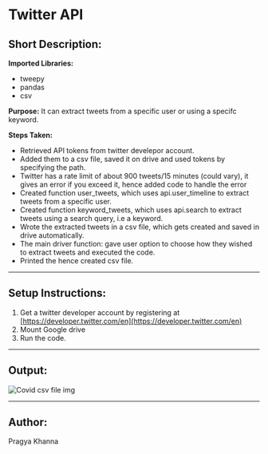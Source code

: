 # Twitter API
## Short Description:
**Imported Libraries:**
- tweepy
- pandas
- csv


**Purpose:**
It can extract tweets from a specific user or using a specifc keyword.

**Steps Taken:**
- Retrieved API tokens from twitter develepor account.
- Added them to a csv file, saved it on drive and used tokens by specifying the path.
- Twitter has a rate limit of about 900 tweets/15 minutes (could vary), it gives an error if you exceed it, hence added code to handle the error
- Created function user_tweets, which uses api.user_timeline to extract tweets from a specific user.
- Created function keyword_tweets, which uses api.search to extract tweets using a search query, i.e a keyword.
- Wrote the extracted tweets in a csv file, which gets created and saved in drive automatically.
- The main driver function: gave user option to choose how they wished to extract tweets and executed the code.
- Printed the hence created csv file.

------------
## Setup Instructions:
1. Get a twitter developer account by registering at [https://developer.twitter.com/en](https://developer.twitter.com/en)
2. Mount Google drive
3. Run the code.

------------

## Output:
![Covid csv file img](https://github.com/pragyakhanna11/Awesome_Python_Scripts/blob/dc78bbbc72cde791ffd1cc608fe7458043a1c31c/APIScripts/Twitter%20API/Images/covid_csv.png)


------------

## Author:
Pragya Khanna
